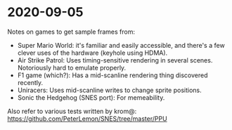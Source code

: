 # 2020-09-05

Notes on games to get sample frames from:

* Super Mario World: it's familiar and easily accessible, and there's a few clever uses of the hardware (keyhole using HDMA).
* Air Strike Patrol: Uses timing-sensitive rendering in several scenes.  Notoriously hard to emulate properly.
* F1 game (which?): Has a mid-scanline rendering thing discovered recently.
* Uniracers: Uses mid-scanline writes to change sprite positions.
* Sonic the Hedgehog (SNES port): For memeability.

Also refer to various tests written by krom@: https://github.com/PeterLemon/SNES/tree/master/PPU
